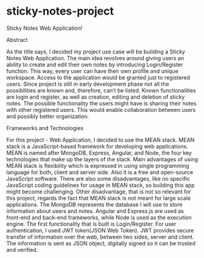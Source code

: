 # sticky-notes-project
 
Sticky Notes Web Application!

Abstract

As the title says, I decided my project use case will be building a Sticky Notes Web Application. The main idea
revolves around giving users an ability to create and edit their own notes by introducing Login/Register function.
This way, every user can have their own profile and unique workspace. Access to the application would be granted
just to registered users. Since project is still in early development phase not all the possibilities are known and,
therefore, can’t be listed. Known functionalities are login and register, as well as creation, editing and deletion
of sticky notes. The possible functionality the users might have is sharing their notes with other registered users.
This would enable collaboration between users and possibly better organization. 


Frameworks and Technologies

For this project - Web Application, I decided to use the MEAN stack. MEAN stack is a JavaScript-based framework
for developing web applications. MEAN is named after MongoDB, Express, Angular, and Node, the four key
technologies that make up the layers of the stack.
Main advantages of using MEAN stack is flexibility which is expressed in using single programming language for both,
client and server side. Also it is a free and open-source JavaScript software. There are also some disadvantages, like
no specific JavaScript coding guidelines for usage in MEAN stack, so building this app might become challenging.
Other disadvantage, that is not so relevant for this project, regards the fact that MEAN stack is not meant for
large scale applications.
The MongoDB represents the database I will use to store information about users and notes. Angular and Express.js
are used as front-end and back-end frameworks, while Node is used as the execution engine.
The first functionality that is built is Login/Register. For user authentication, I used JWT token(JSON Web
Token). JWT provides secure transfer of information over the web, between two sides, server and client. The
information is sent as JSON object, digitally signed so it can be trusted and verified.
